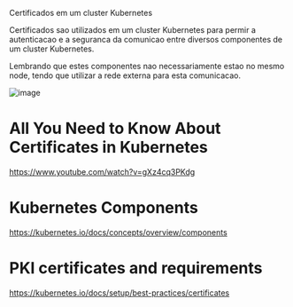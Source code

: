 Certificados em um cluster Kubernetes

Certificados sao utilizados em um cluster Kubernetes para permir a autenticacao e a seguranca da comunicao entre diversos componentes
de um cluster Kubernetes.

Lembrando que estes componentes nao necessariamente estao no mesmo node, tendo que utilizar a rede externa para esta comunicacao.

![image](https://github.com/andrelomonaco/kubeadm/assets/48954728/0c64adf6-c9b1-41aa-ae22-172839687455)

# All You Need to Know About Certificates in Kubernetes
https://www.youtube.com/watch?v=gXz4cq3PKdg

# Kubernetes Components
https://kubernetes.io/docs/concepts/overview/components

# PKI certificates and requirements
https://kubernetes.io/docs/setup/best-practices/certificates
